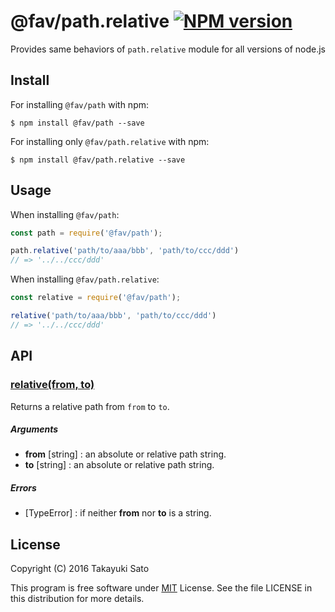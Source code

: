 @fav/path.relative [![NPM version][npm-image]][npm-url]
==================

Provides same behaviors of `path.relative` module for all versions of node.js

Install
-------

For installing `@fav/path` with npm:

```
$ npm install @fav/path --save
```

For installing only `@fav/path.relative` with npm:

```
$ npm install @fav/path.relative --save
```

Usage
-----

When installing `@fav/path`:

```js
const path = require('@fav/path');

path.relative('path/to/aaa/bbb', 'path/to/ccc/ddd')
// => '../../ccc/ddd'
```

When installing `@fav/path.relative`:

```js
const relative = require('@fav/path');

relative('path/to/aaa/bbb', 'path/to/ccc/ddd')
// => '../../ccc/ddd'
```

API
---

### <u>relative(from, to)</u>

Returns a relative path from `from` to `to`.

##### Arguments

* **from** [string] : an absolute or relative path string.
* **to** [string] : an absolute or relative path string.

##### Errors

* [TypeError] : if neither **from** nor **to** is a string.

License
-------

Copyright (C) 2016 Takayuki Sato

This program is free software under [MIT][mit-url] License.
See the file LICENSE in this distribution for more details.

[npm-image]: http://img.shields.io/badge/npm-v0.8.0-blue.svg
[npm-url]: https://www.npmjs.org/package/@fav/path/
[mit-url]: https://opensource.org/licenses/MIT

